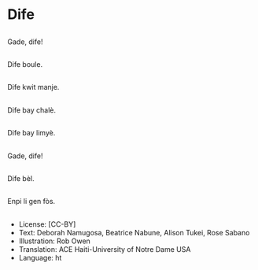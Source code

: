 # Dife

##
Gade, dife!

##
Dife boule.

##
Dife kwit manje.

##
Dife bay chalè.

##
Dife bay limyè.

##
Gade, dife!

##
Dife bèl.

##
Enpi li gen fòs.

##
* License: [CC-BY]
* Text: Deborah Namugosa, Beatrice Nabune, Alison Tukei, Rose Sabano
* Illustration: Rob Owen
* Translation: ACE Haiti-University of Notre Dame USA
* Language: ht
